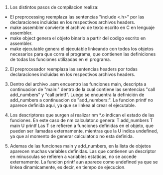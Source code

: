 

1. Los distintos pasos de compilacion realiza:
- El preprocessing reemplaza las sentencias "include <.h>"
por las declaraciones incluidas en los respectivos archivos 
headers.
- make assembler convierte el archivo de texto escrito
en C en lenguaje assembler.
- make object genera el objeto binario a partir del
codigo escrito en assembler.
- make ejecutable genera el ejecutable linkeando con 
todos los objetos necesarios para que corra el programa,
que contienen las definiciones de todas las funciones 
utilizadas en el programa.

2. El preprocesador reemplaza las sentencias headers
por todas declaraciones incluidas en los respectivos
archivos headers.

3. Dentro del archivo .asm encuentro las funciones main,
descripta a continuacion de "main:" dentro de la cual
contiene las sentencias "call add_numbers" y  "call printf".
Luego se encuentra la definición de add_numbers a continuacion
de "add_numbers:". La funcion printf no aparece definida aqui,
ya que se linkea al crear el ejecutable.

4. Los descriptores que surgen al realizar nm *.o indican
el estado de las funciones. En este caso de nm calculator.o 
genera:
T add_numbers
T main
U printf
Las T se refieren a funciones definidas en el objeto,
que pueden ser llamadas externamente,
mientras que la U indica undefined, ya que al momento
de generar calculator.o no esta definida.

5. Ademas de las funciones main y add_numbers, en la 
lista de objetos aparecen muchas variables definidas.
Las que contienen un descriptor en minusculas se refieren
a variables estaticas, no se accede externamente.
La funcion printf aun aparece como undefined ya que se linkea
dinamicamente, es decir, en tiempo de ejecucion.
